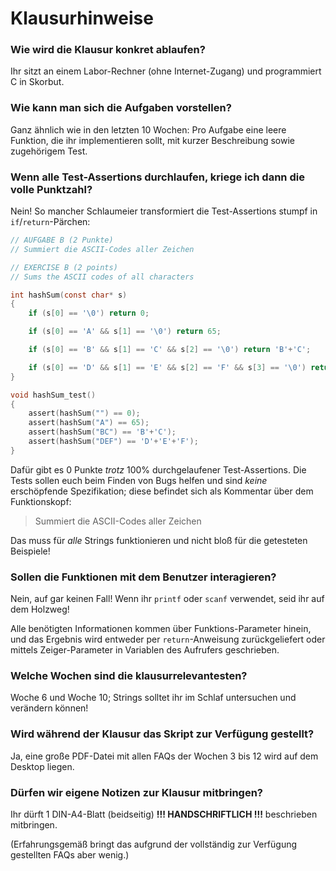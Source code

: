 # Klausurhinweise

### Wie wird die Klausur konkret ablaufen?

Ihr sitzt an einem Labor-Rechner (ohne Internet-Zugang) und programmiert C in Skorbut.

### Wie kann man sich die Aufgaben vorstellen?

Ganz ähnlich wie in den letzten 10 Wochen: Pro Aufgabe eine leere Funktion,
die ihr implementieren sollt, mit kurzer Beschreibung sowie zugehörigem Test.

### Wenn alle Test-Assertions durchlaufen, kriege ich dann die volle Punktzahl?

Nein! So mancher Schlaumeier transformiert die Test-Assertions stumpf in `if`/`return`-Pärchen:

```c
// AUFGABE B (2 Punkte)
// Summiert die ASCII-Codes aller Zeichen

// EXERCISE B (2 points)
// Sums the ASCII codes of all characters

int hashSum(const char* s)
{
    if (s[0] == '\0') return 0;

    if (s[0] == 'A' && s[1] == '\0') return 65;

    if (s[0] == 'B' && s[1] == 'C' && s[2] == '\0') return 'B'+'C';

    if (s[0] == 'D' && s[1] == 'E' && s[2] == 'F' && s[3] == '\0') return 'D'+'E'+'F';
}

void hashSum_test()
{
    assert(hashSum("") == 0);
    assert(hashSum("A") == 65);
    assert(hashSum("BC") == 'B'+'C');
    assert(hashSum("DEF") == 'D'+'E'+'F');
}
```

Dafür gibt es 0 Punkte *trotz* 100% durchgelaufener Test-Assertions.
Die Tests sollen euch beim Finden von Bugs helfen und sind *keine* erschöpfende Spezifikation;
diese befindet sich als Kommentar über dem Funktionskopf:

> Summiert die ASCII-Codes aller Zeichen

Das muss für *alle* Strings funktionieren und nicht bloß für die getesteten Beispiele!

### Sollen die Funktionen mit dem Benutzer interagieren?

Nein, auf gar keinen Fall!
Wenn ihr `printf` oder `scanf` verwendet, seid ihr auf dem Holzweg!

Alle benötigten Informationen kommen über Funktions-Parameter hinein,
und das Ergebnis wird entweder per `return`-Anweisung zurückgeliefert 
oder mittels Zeiger-Parameter in Variablen des Aufrufers geschrieben.

### Welche Wochen sind die klausurrelevantesten?

Woche 6 und Woche 10; Strings solltet ihr im Schlaf untersuchen und verändern können!

### Wird während der Klausur das Skript zur Verfügung gestellt?

Ja, eine große PDF-Datei mit allen FAQs der Wochen 3 bis 12 wird auf dem Desktop liegen.

### Dürfen wir eigene Notizen zur Klausur mitbringen?

Ihr dürft 1 DIN-A4-Blatt (beidseitig) **!!! HANDSCHRIFTLICH !!!** beschrieben mitbringen.

(Erfahrungsgemäß bringt das aufgrund der vollständig zur Verfügung gestellten FAQs aber wenig.)

